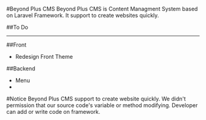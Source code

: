 #Beyond Plus CMS
Beyond Plus CMS is Content Managment System based on Laravel Framework. It support to create websites quickly.

##To Do

----------------------

##Front

* Redesign Front Theme 

##Backend

* Menu
* 

#Notice
Beyond Plus CMS support to create website quickly. We didn't permission that our source code's variable or method modifying.
Developer can add or write code on framework.